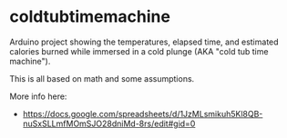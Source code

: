 # coldtubtimemachine
Arduino project showing the temperatures, elapsed time, and estimated calories burned while immersed in a cold plunge (AKA "cold tub time machine").

This is all based on math and some assumptions.

More info here:
* https://docs.google.com/spreadsheets/d/1JzMLsmikuh5Kl8QB-nuSxSLLmfMOmSJO28dniMd-8rs/edit#gid=0
